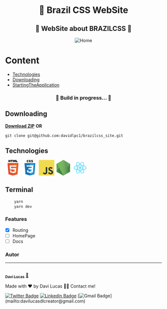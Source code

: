 <h1 align="center">
    💜 Brazil CSS WebSite
</h1>
<h2 align="center">🚀 WebSite about BRAZILCSS 🚀</h2>

<div style="display:flex;justify-content:center;align-items:center;width:100%">
  <img src="https://gerar-imagens-nextjs-kyctivd12.vercel.app/api/image-generator?url=https://davidlpc1.vercel.app" alt="Home">
</div>

Content
=================
   * [Technologies](#Technologies)
   * [Downloading](#Downloading)
   * [StartingTheApplication](#Starting)
  
<h3 align="center"> 
	🚧 Build in progress... 🚧
</h3>

<div id="Downloading">

## Downloading

<strong><a href="https://github.com/davidlpc1/brazilcss_site/archive/main.zip">Download ZIP</a></strong>
<strong>OR</strong>

```
git clone git@github.com:davidlpc1/brazilcss_site.git
```

</div>

<div id="Technologies">

## Technologies

<code><img  height="50" src="https://raw.githubusercontent.com/github/explore/80688e429a7d4ef2fca1e82350fe8e3517d3494d/topics/html/html.png" alt="HTML"></code>
<code><img  height="50" src="https://raw.githubusercontent.com/github/explore/80688e429a7d4ef2fca1e82350fe8e3517d3494d/topics/css/css.png" alt="CSS"></code>
<code><img height="50" src="https://raw.githubusercontent.com/github/explore/80688e429a7d4ef2fca1e82350fe8e3517d3494d/topics/javascript/javascript.png" alt="JavaScript"></code>
<code><img height="50" src="https://raw.githubusercontent.com/github/explore/80688e429a7d4ef2fca1e82350fe8e3517d3494d/topics/nodejs/nodejs.png" alt="NodeJS"></code>
<code><img height="50" src="https://raw.githubusercontent.com/github/explore/80688e429a7d4ef2fca1e82350fe8e3517d3494d/topics/react/react.png" alt="ReactJS"></code>
</div>

<div id="Starting">

## Terminal 
```
    yarn 
    yarn dev
```
</div>

### Features

- [X] Routing
- [ ] HomePage
- [ ] Docs

### Autor
---

<a href="https://github.com/davidlpc1">
 <img style="border-radius: 50%;" src="https://avatars2.githubusercontent.com/u/66884233?v=4" width="100px;" alt="">
 <br />
 <sub><b>Davi Lucas</b></sub></a> <a href="https://app.rocketseat.com.br/me/davi-lucas-marques-de-freitas-04149">🚀</a>


Made with ❤️ by Davi Lucas 👋🏽 Contact me!

[![Twitter Badge](https://img.shields.io/badge/-@ProgramadorDavi-1ca0f1?style=flat-square&labelColor=1ca0f1&logo=twitter&logoColor=white&link=https://twitter.com/ProgramadorDavi)](https://twitter.com/ProgramadorDavi) [![Linkedin Badge](https://img.shields.io/badge/-Davi-Lucas?style=flat-square&logo=Linkedin&logoColor=white&link=https://www.linkedin.com/in/davi-lucas-93abb71b3/)](https://www.linkedin.com/in/davi-lucas-93abb71b3/) 
[![Gmail Badge](https://img.shields.io/badge/-davilucasdlcreator@gmail.com-c14438?)](mailto:davilucasdlcreator@gmail.com)